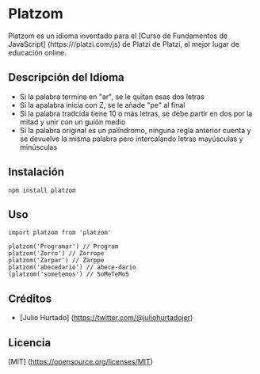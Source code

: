 #  Platzom

Platzom es un idioma inventado para el [Curso de Fundamentos de JavaScript] (https:///platzi.com/js) de Platzi de Platzi, el mejor lugar de educación online.


## Descripción del Idioma

- Si la palabra termina en "ar", se le quitan esas dos letras
- Si la apalabra inicia con Z, se le añade "pe" al final
- Si la palabra tradcida tiene 10 o más letras, se debe partir en dos por la mitad y unir con un guión medio
- Si la palabra original es un palíndromo, ninguna regla anterior cuenta y se devuelve la misma palabra pero intercalando letras mayúsculas y minúsculas


## Instalación

```
npm install platzom
```

## Uso

```
import platzom from 'platzom'

platzom('Programar') // Program
platzom('Zorro') // Zorrope
platzom('Zarpar') // Zarppe
platzom('abecedario') // abece-dario
(platzom('sometemos') // SoMeTeMoS
```

## Créditos
- [Julio Hurtado] (https://twitter.com/@juliohurtadojer)

## Licencia
[MIT] (https://opensource.org/licenses/MIT)
